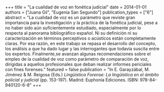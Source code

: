+++
title = "La cualidad de voz en fonética judicial"
date = 2014-01-01
authors = ["Juana Gil", "Eugenia San Segundo"]
publication_types = ["6"]
abstract = "La cualidad de voz es un par&#225;metro que reviste gran importancia para la investigaci&#243;n y la pr&#225;ctica de la fon&#233;tica judicial, pese a no haber sido a&#250;n suficientemente estudiado, especialmente por lo respecta al panorama bibliogr&#225;fico espa&#241;ol. Ni su definici&#243;n ni su caracterizaci&#243;n en t&#233;rminos perceptivos o ac&#250;sticos est&#225;n completamente claras. Por esa raz&#243;n, en este trabajo se repasa el desarrollo del concepto, los an&#225;lisis a que ha dado lugar y las interrogantes que todav&#237;a suscita entre los expertos. Finalmente,se avanzan algunas recomendaciones sobre el empleo de la cualidad de voz como par&#225;metro de comparaci&#243;n de voz, dirigidas a aquellos profesionales que deban realizar informes periciales con fines forenses."
featured = false
publication = "In E. Garayz&#225;bal, M. Jim&#233;nez & M. Reigosa (Eds.) *Ling&#252;&#237;stica Forense: La ling&#252;&#237;stica en el &#225;mbito policial y judicial* (pp. 153-197). Madrid: Euphon&#237;a Ediciones. ISBN: 978-84-940120-6-8"
+++

